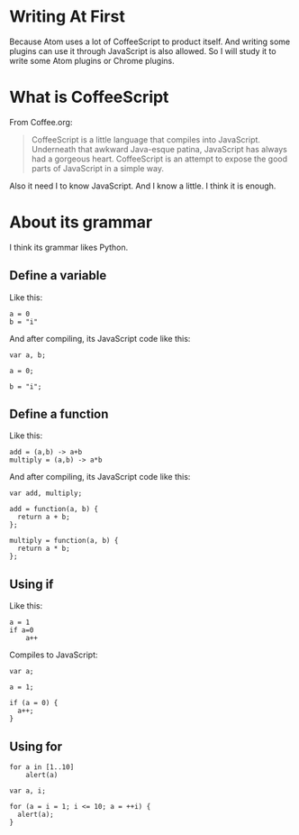 # Writing At First
Because Atom uses a lot of CoffeeScript to product itself. And writing some plugins can use it through JavaScript is also allowed. So I will study it to write some Atom plugins or Chrome plugins.

# What is CoffeeScript
From Coffee.org:
> CoffeeScript is a little language that compiles into JavaScript. Underneath that awkward Java-esque patina, JavaScript has always had a gorgeous heart. CoffeeScript is an attempt to expose the good parts of JavaScript in a simple way.

Also it need I to know JavaScript. And I know a little. I think it is enough.

# About its grammar
I think its grammar likes Python.
## Define a variable
Like this:
```
a = 0
b = "i"
```
And after compiling, its JavaScript code like this:
```
var a, b;

a = 0;

b = "i";
```
## Define a function
Like this:
```
add = (a,b) -> a+b
multiply = (a,b) -> a*b
```
And after compiling, its JavaScript code like this:
```
var add, multiply;

add = function(a, b) {
  return a + b;
};

multiply = function(a, b) {
  return a * b;
};
```
## Using if
Like this:
```
a = 1
if a=0
    a++
```
Compiles to JavaScript:
```
var a;

a = 1;

if (a = 0) {
  a++;
}
```
## Using for
```
for a in [1..10]
    alert(a)
```

```
var a, i;

for (a = i = 1; i <= 10; a = ++i) {
  alert(a);
}
```
